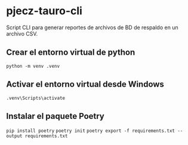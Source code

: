 # pjecz-tauro-cli

Script CLI para generar reportes de archivos de BD de respaldo en un archivo CSV.

## Crear el entorno virtual de python

`python -m venv .venv`

## Activar el entorno virtual desde Windows

`.venv\Scripts\activate`

## Instalar el paquete Poetry

`pip install poetry`
`poetry init`
`poetry export -f requirements.txt --output requirements.txt`